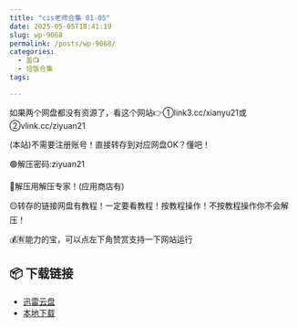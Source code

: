```yaml
---
title: "cis老师合集 01-05"
date: 2025-05-05T18:41:19
slug: wp-9068
permalink: /posts/wp-9068/
categories:
  - 盖📺
  - 恰饭合集
tags:

---
```


如果两个网盘都没有资源了，看这个网站👉①link3.cc/xianyu21或②vlink.cc/ziyuan21

(本站)不需要注册账号！直接转存到对应网盘OK？懂吧！

🟢解压密码:ziyuan21

🔵解压用解压专家！(应用商店有)

🟡转存的链接网盘有教程！一定要看教程！按教程操作！不按教程操作你不会解压！

💰🈶能力的宝，可以点左下角赞赏支持一下网站运行

## 📦 下载链接
- [迅雷云盘](https://blziyuan21.com/pay-download/9068?key=dea9b819c1&down_id=0)
- [本地下载](https://blziyuan21.com/pay-download/9068?key=dea9b819c1&down_id=1)

